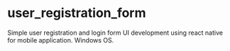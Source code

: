 # user_registration_form
Simple user registration and login form UI development using react native for mobile application.
Windows OS.

